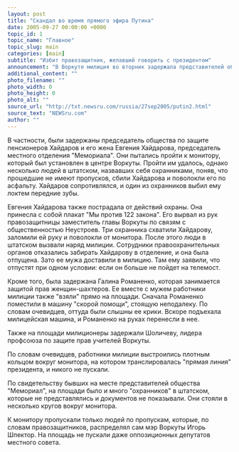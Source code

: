 ```yaml
---
layout: post
title: "Скандал во время прямого эфира Путина"
date: 2005-09-27 00:00:00 +0000
topic_id: 1
topic_name: "Главное"
topic_slug: main
categories: [main]
subtitle: "Избит правозащитник, желавший говорить с президентом"
announcement: "В Воркуте милиция во вторник задержала представителей общественности, которые попытались принять участие в телемосте с президентом Путиным. Об этом говорится в поступившем в \"Грани.ру\" сообщении воркутинского отделения общества \"Мемориал\"."
additional_content: ""
photo_filename: ""
photo_width: 0
photo_height: 0
photo_alt: ""
source_url: "http://txt.newsru.com/russia/27sep2005/putin2.html"
source_text: "NEWSru.com"
author: ""
---
```

В частности, были задержаны председатель общества по защите пенсионеров Хайдаров и его жена Евгения Хайдарова, председатель местного отделения "Мемориала". Они пытались пройти к монитору, который был установлен в центре Воркуты. Пройти им удалось, однако несколько людей в штатском, назвавших себя охранниками, поняв, что прошедшие не имеют пропусков, сбили Хайдарова и поволокли его по асфальту. Хайдаров сопротивлялся, и один из охранников выбил ему локтем передние зубы.

Евгения Хайдарова также пострадала от действий охраны. Она принесла с собой плакат "Мы против 122 закона". Его вырвал из рук правозащитницы заместитель главы Воркуты по связям с общественностью Неустроев. Три охранника схватили Хайдарову, заломили ей руку и поволокли от монитора. После этого люди в штатском вызвали наряд милиции. Сотрудники правоохранительных органов отказались забирать Хайдарову в отделение, и она была отпущена. Зато ее мужа доставили в милицию. Там ему заявили, что отпустят при одном условии: если он больше не пойдет на телемост.

Кроме того, была задержана Галина Романенко, которая занимается защитой прав женщин-шахтеров. Ее вместе с мужем работники милиции также "взяли" прямо на площади. Сначала Романенко поместили в машину "скорой помощи", стоящую неподалеку. По словам очевидцев, оттуда были слышны ее крики. Вскоре подъехала милицейская машина, и Романенко на руках перенесли в нее.

Также на площади милиционеры задержали Шоличеву, лидера профсоюза по защите прав учителей Воркуты.

По словам очевидцев, работники милиции выстроились плотным кольцом вокруг монитора, на котором транслировалась "прямая линия" президента, и никого не пускали.

По свидетельству бывших на месте представителей общества "Мемориал", на площади было и много "охранников" в штатском, которые не представлялись и документов не показывали. Они стояли в несколько кругов вокруг монитора.

К монитору пропускали только людей по пропускам, которые, по словам правозащитников, распределял сам мэр Воркуты Игорь Шпектор. На площадь не пускали даже оппозиционных депутатов местного совета.
